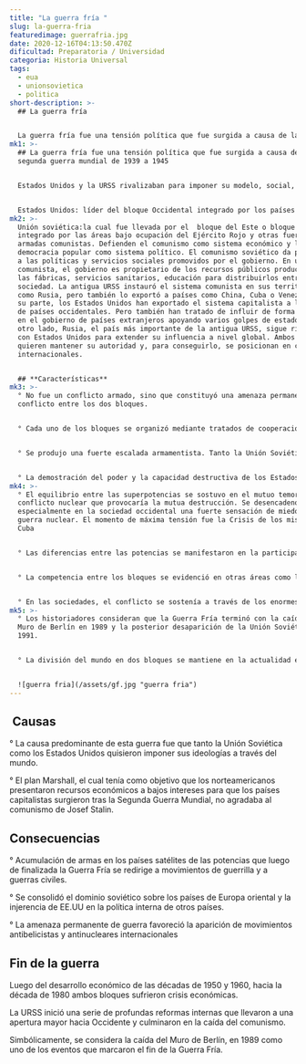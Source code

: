 ```yaml
---
title: "La guerra fría "
slug: la-guerra-fria
featuredimage: guerrafria.jpg
date: 2020-12-16T04:13:50.470Z
dificultad: Preparatoria / Universidad
categoria: Historia Universal
tags:
  - eua
  - unionsovietica
  - politica
short-description: >-
  ## La guerra fría 


  La guerra fría fue una tensión política que fue surgida a causa de la segunda guerra mundial de 1939 a 1945
mk1: >-
  ## La guerra fría fue una tensión política que fue surgida a causa de la
  segunda guerra mundial de 1939 a 1945


  Estados Unidos y la URSS rivalizaban para imponer su modelo, social, político y económico al resto del mundo. 


  Estados Unidos: líder del bloque Occidental integrado por los países europeos capitalistas. Defienden el capitalismo como sistema económico y la democracia liberal como sistema político. El capitalismo liderado por los Estados Unidos propone un modelo político y económico en el que propiedad privada y empresas juegan un papel muy importante a la hora de crear riqueza un gobierno capitalista prioriza las iniciativas privadas antes que fortalecer los servicios públicos
mk2: >-
  Unión soviética:la cual fue llevada por el  bloque del Este o bloque Oriental,
  integrado por las áreas bajo ocupación del Ejército Rojo y otras fuerzas
  armadas comunistas. Defienden el comunismo como sistema económico y la
  democracia popular como sistema político. El comunismo soviético da prioridad
  a las políticas y servicios sociales promovidos por el gobierno. En un país
  comunista, el gobierno es propietario de los recursos públicos producción de
  las fábricas, servicios sanitarios, educación para distribuirlos entre la
  sociedad. La antigua URSS instauró el sistema comunista en sus territorios,
  como Rusia, pero también lo exportó a países como China, Cuba o Venezuela. Por
  su parte, los Estados Unidos han exportado el sistema capitalista a la mayoría
  de países occidentales. Pero también han tratado de influir de forma ilícita
  en el gobierno de países extranjeros apoyando varios golpes de estado. Por
  otro lado, Rusia, el país más importante de la antigua URSS, sigue rivalizando
  con Estados Unidos para extender su influencia a nivel global. Ambos gobiernos
  quieren mantener su autoridad y, para conseguirlo, se posicionan en conflictos
  internacionales.


  ## **Características**
mk3: >-
  ° No fue un conflicto armado, sino que constituyó una amenaza permanente de
  conflicto entre los dos bloques.


  ° Cada uno de los bloques se organizó mediante tratados de cooperación y apoyo militar El bloque occidental integró la OTAN Organización del Tratado Atlántico Norte y el bloque oriental el Pacto de Varsovia.


  ° Se produjo una fuerte escalada armamentista. Tanto la Unión Soviética como los Estados Unidos y las potencias aliadas a ambos bloques acumularon armas nucleares con la capacidad de destruir el planeta completo.


  ° La demostración del poder y la capacidad destructiva de los Estados en pugna se manifestó en constantes ensayos nucleares.
mk4: >-
  ° El equilibrio entre las superpotencias se sostuvo en el mutuo temor de un
  conflicto nuclear que provocaría la mutua destrucción. Se desencadenó,
  especialmente en la sociedad occidental una fuerte sensación de miedo a una
  guerra nuclear. El momento de máxima tensión fue la Crisis de los misiles en
  Cuba 


  ° Las diferencias entre las potencias se manifestaron en la participación directa o indirecta en conflictos entre otros países, especialmente de Asia y África, que no estaban alineados directamente con uno de los bloques. Por ejemplo, la Guerra de Corea 1950-1953, la Guerra de Vietnam 1955-1975, la Guerra del Yom Kippur 1973.


  ° La competencia entre los bloques se evidenció en otras áreas como la cultural y la tecnológica. Una de estas manifestaciones fue la carrera espacial, una competencia para la exploración del espacio.


  ° En las sociedades, el conflicto se sostenía a través de los enormes aparatos propagandísticos de ambos bloques. Para las potencias eran tan importantes los logros obtenidos como su comunicación ya que los triunfos y los fracasos de las misiones se percibían como triunfos o fracasos de un modelo político o de un Estado sobre el otro.
mk5: >-
  ° Los historiadores consideran que la Guerra Fría terminó con la caída del
  Muro de Berlín en 1989 y la posterior desaparición de la Unión Soviética en
  1991.


  ° La división del mundo en dos bloques se mantiene en la actualidad entre gobiernos con ideologías muy diferentes. En ese sentido, Estados Unidos mantiene su pulso particular con países comunistas como la Cuba de la familia Castro, el régimen de Corea del Norte o el gobierno comunista chino.


  ![guerra fria](/assets/gf.jpg "guerra fria")
---
```







##  Causas 

° La causa predominante de esta guerra fue que tanto la Unión Soviética como los Estados Unidos quisieron imponer sus ideologías a través del mundo.

° El plan Marshall, el cual tenía como objetivo que los norteamericanos presentaron recursos económicos a bajos intereses para que los países capitalistas surgieron tras la Segunda Guerra Mundial, no agradaba al comunismo de Josef Stalin.

## Consecuencias 

° Acumulación de armas en los países satélites de las potencias que luego de finalizada la Guerra Fría se redirige a movimientos de guerrilla y a guerras civiles.

° Se consolidó el dominio soviético sobre los países de Europa oriental y la injerencia de EE.UU en la política interna de otros países.

° La amenaza permanente de guerra favoreció la aparición de movimientos antibelicistas y antinucleares internacionales

## **Fin de la guerra** 

Luego del desarrollo económico de las décadas de 1950 y 1960, hacia la década de 1980 ambos bloques sufrieron crisis económicas.

La URSS inició una serie de profundas reformas internas que llevaron a una apertura mayor hacia Occidente y culminaron en la caída del comunismo.

Simbólicamente, se considera la caída del Muro de Berlín, en 1989 como uno de los eventos que marcaron el fin de la Guerra Fría.